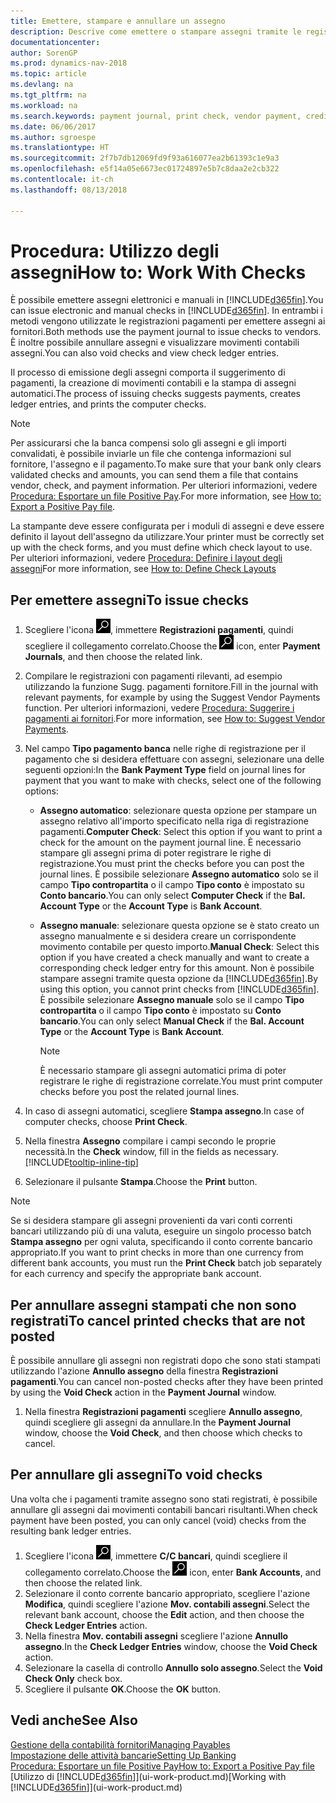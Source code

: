 ```yaml
---
title: Emettere, stampare e annullare un assegno
description: Descrive come emettere o stampare assegni tramite le registrazioni dei pagamenti e annullare movimenti contabili degli assegni in Dynamics NAV.
documentationcenter: 
author: SorenGP
ms.prod: dynamics-nav-2018
ms.topic: article
ms.devlang: na
ms.tgt_pltfrm: na
ms.workload: na
ms.search.keywords: payment journal, print check, vendor payment, creditor, debt, balance due, AP
ms.date: 06/06/2017
ms.author: sgroespe
ms.translationtype: HT
ms.sourcegitcommit: 2f7b7db12069fd9f93a616077ea2b61393c1e9a3
ms.openlocfilehash: e5f14a05e6673ec01724897e5b7c8daa2e2cb322
ms.contentlocale: it-ch
ms.lasthandoff: 08/13/2018

---
```

# <a name="how-to-work-with-checks"></a><span data-ttu-id="d7a59-103">Procedura: Utilizzo degli assegni</span><span class="sxs-lookup"><span data-stu-id="d7a59-103">How to: Work With Checks</span></span>
<span data-ttu-id="d7a59-104">È possibile emettere assegni elettronici e manuali in [!INCLUDE[d365fin](includes/d365fin_md.md)].</span><span class="sxs-lookup"><span data-stu-id="d7a59-104">You can issue electronic and manual checks in [!INCLUDE[d365fin](includes/d365fin_md.md)].</span></span> <span data-ttu-id="d7a59-105">In entrambi i metodi vengono utilizzate le registrazioni pagamenti per emettere assegni ai fornitori.</span><span class="sxs-lookup"><span data-stu-id="d7a59-105">Both methods use the payment journal to issue checks to vendors.</span></span> <span data-ttu-id="d7a59-106">È inoltre possibile annullare assegni e visualizzare movimenti contabili assegni.</span><span class="sxs-lookup"><span data-stu-id="d7a59-106">You can also void checks and view check ledger entries.</span></span>

<span data-ttu-id="d7a59-107">Il processo di emissione degli assegni comporta il suggerimento di pagamenti, la creazione di movimenti contabili e la stampa di assegni automatici.</span><span class="sxs-lookup"><span data-stu-id="d7a59-107">The process of issuing checks suggests payments, creates ledger entries, and prints the computer checks.</span></span>

> [!NOTE]  
>   <span data-ttu-id="d7a59-108">Per assicurarsi che la banca compensi solo gli assegni e gli importi convalidati, è possibile inviarle un file che contenga informazioni sul fornitore, l'assegno e il pagamento.</span><span class="sxs-lookup"><span data-stu-id="d7a59-108">To make sure that your bank only clears validated checks and amounts, you can send them a file that contains vendor, check, and payment information.</span></span> <span data-ttu-id="d7a59-109">Per ulteriori informazioni, vedere [Procedura: Esportare un file Positive Pay](finance-how-positive-pay.md).</span><span class="sxs-lookup"><span data-stu-id="d7a59-109">For more information, see [How to: Export a Positive Pay file](finance-how-positive-pay.md).</span></span>

<span data-ttu-id="d7a59-110">La stampante deve essere configurata per i moduli di assegni e deve essere definito il layout dell'assegno da utilizzare.</span><span class="sxs-lookup"><span data-stu-id="d7a59-110">Your printer must be correctly set up with the check forms, and you must define which check layout to use.</span></span> <span data-ttu-id="d7a59-111">Per ulteriori informazioni, vedere [Procedura: Definire i layout degli assegni](finance-how-define-check-layouts.md)</span><span class="sxs-lookup"><span data-stu-id="d7a59-111">For more information, see [How to: Define Check Layouts](finance-how-define-check-layouts.md)</span></span>

## <a name="to-issue-checks"></a><span data-ttu-id="d7a59-112">Per emettere assegni</span><span class="sxs-lookup"><span data-stu-id="d7a59-112">To issue checks</span></span>
1. <span data-ttu-id="d7a59-113">Scegliere l'icona ![Cerca pagina o report](media/ui-search/search_small.png "icona Cerca pagina o report"), immettere **Registrazioni pagamenti**, quindi scegliere il collegamento correlato.</span><span class="sxs-lookup"><span data-stu-id="d7a59-113">Choose the ![Search for Page or Report](media/ui-search/search_small.png "Search for Page or Report icon") icon, enter **Payment Journals**, and then choose the related link.</span></span>
2. <span data-ttu-id="d7a59-114">Compilare le registrazioni con pagamenti rilevanti, ad esempio utilizzando la funzione Sugg. pagamenti fornitore.</span><span class="sxs-lookup"><span data-stu-id="d7a59-114">Fill in the journal with relevant payments, for example by using the Suggest Vendor Payments function.</span></span> <span data-ttu-id="d7a59-115">Per ulteriori informazioni, vedere [Procedura: Suggerire i pagamenti ai fornitori](payables-how-suggest-vendor-payments.md).</span><span class="sxs-lookup"><span data-stu-id="d7a59-115">For more information, see [How to: Suggest Vendor Payments](payables-how-suggest-vendor-payments.md).</span></span>
3. <span data-ttu-id="d7a59-116">Nel campo **Tipo pagamento banca** nelle righe di registrazione per il pagamento che si desidera effettuare con assegni, selezionare una delle seguenti opzioni:</span><span class="sxs-lookup"><span data-stu-id="d7a59-116">In the **Bank Payment Type** field on journal lines for payment that you want to make with checks, select one of the following options:</span></span>

   * <span data-ttu-id="d7a59-117">**Assegno automatico**: selezionare questa opzione per stampare un assegno relativo all'importo specificato nella riga di registrazione pagamenti.</span><span class="sxs-lookup"><span data-stu-id="d7a59-117">**Computer Check**: Select this option if you want to print a check for the amount on the payment journal line.</span></span> <span data-ttu-id="d7a59-118">È necessario stampare gli assegni prima di poter registrare le righe di registrazione.</span><span class="sxs-lookup"><span data-stu-id="d7a59-118">You must print the checks before you can post the journal lines.</span></span> <span data-ttu-id="d7a59-119">È possibile selezionare **Assegno automatico** solo se il campo **Tipo contropartita** o il campo **Tipo conto** è impostato su **Conto bancario**.</span><span class="sxs-lookup"><span data-stu-id="d7a59-119">You can only select **Computer Check** if the **Bal. Account Type** or the **Account Type** is **Bank Account**.</span></span>
   * <span data-ttu-id="d7a59-120">**Assegno manuale**: selezionare questa opzione se è stato creato un assegno manualmente e si desidera creare un corrispondente movimento contabile per questo importo.</span><span class="sxs-lookup"><span data-stu-id="d7a59-120">**Manual Check**: Select this option if you have created a check manually and want to create a corresponding check ledger entry for this amount.</span></span> <span data-ttu-id="d7a59-121">Non è possibile stampare assegni tramite questa opzione da [!INCLUDE[d365fin](includes/d365fin_md.md)].</span><span class="sxs-lookup"><span data-stu-id="d7a59-121">By using this option, you cannot print checks from [!INCLUDE[d365fin](includes/d365fin_md.md)].</span></span> <span data-ttu-id="d7a59-122">È possibile selezionare **Assegno manuale** solo se il campo **Tipo contropartita** o il campo **Tipo conto** è impostato su **Conto bancario**.</span><span class="sxs-lookup"><span data-stu-id="d7a59-122">You can only select **Manual Check** if the **Bal. Account Type** or the **Account Type** is **Bank Account**.</span></span>

     > [!NOTE]  
     >   <span data-ttu-id="d7a59-123">È necessario stampare gli assegni automatici prima di poter registrare le righe di registrazione correlate.</span><span class="sxs-lookup"><span data-stu-id="d7a59-123">You must print computer checks before you post the related journal lines.</span></span>
4. <span data-ttu-id="d7a59-124">In caso di assegni automatici, scegliere **Stampa assegno**.</span><span class="sxs-lookup"><span data-stu-id="d7a59-124">In case of computer checks, choose **Print Check**.</span></span>
5. <span data-ttu-id="d7a59-125">Nella finestra **Assegno** compilare i campi secondo le proprie necessità.</span><span class="sxs-lookup"><span data-stu-id="d7a59-125">In the **Check** window, fill in the fields as necessary.</span></span> [!INCLUDE[tooltip-inline-tip](includes/tooltip-inline-tip_md.md)]
6. <span data-ttu-id="d7a59-126">Selezionare il pulsante **Stampa**.</span><span class="sxs-lookup"><span data-stu-id="d7a59-126">Choose the **Print** button.</span></span>

> [!NOTE]  
>   <span data-ttu-id="d7a59-127">Se si desidera stampare gli assegni provenienti da vari conti correnti bancari utilizzando più di una valuta, eseguire un singolo processo batch **Stampa assegno** per ogni valuta, specificando il conto corrente bancario appropriato.</span><span class="sxs-lookup"><span data-stu-id="d7a59-127">If you want to print checks in more than one currency from different bank accounts, you must run the **Print Check** batch job separately for each currency and specify the appropriate bank account.</span></span>

## <a name="to-cancel-printed-checks-that-are-not-posted"></a><span data-ttu-id="d7a59-128">Per annullare assegni stampati che non sono registrati</span><span class="sxs-lookup"><span data-stu-id="d7a59-128">To cancel printed checks that are not posted</span></span>
<span data-ttu-id="d7a59-129">È possibile annullare gli assegni non registrati dopo che sono stati stampati utilizzando l'azione **Annullo assegno** della finestra **Registrazioni pagamenti**.</span><span class="sxs-lookup"><span data-stu-id="d7a59-129">You can cancel non-posted checks after they have been printed by using the **Void Check** action in the **Payment Journal** window.</span></span>

1. <span data-ttu-id="d7a59-130">Nella finestra **Registrazioni pagamenti** scegliere **Annullo assegno**, quindi scegliere gli assegni da annullare.</span><span class="sxs-lookup"><span data-stu-id="d7a59-130">In the **Payment Journal** window, choose the **Void Check**, and then choose which checks to cancel.</span></span>

## <a name="to-void-checks"></a><span data-ttu-id="d7a59-131">Per annullare gli assegni</span><span class="sxs-lookup"><span data-stu-id="d7a59-131">To void checks</span></span>
<span data-ttu-id="d7a59-132">Una volta che i pagamenti tramite assegno sono stati registrati, è possibile annullare gli assegni dai movimenti contabili bancari risultanti.</span><span class="sxs-lookup"><span data-stu-id="d7a59-132">When check payment have been posted, you can only cancel (void) checks from the resulting bank ledger entries.</span></span>

1. <span data-ttu-id="d7a59-133">Scegliere l'icona ![Cerca pagina o report](media/ui-search/search_small.png "icona Cerca pagina o report"), immettere **C/C bancari**, quindi scegliere il collegamento correlato.</span><span class="sxs-lookup"><span data-stu-id="d7a59-133">Choose the ![Search for Page or Report](media/ui-search/search_small.png "Search for Page or Report icon") icon, enter **Bank Accounts**, and then choose the related link.</span></span>
2. <span data-ttu-id="d7a59-134">Selezionare il conto corrente bancario appropriato, scegliere l'azione **Modifica**, quindi scegliere l'azione **Mov. contabili assegni**.</span><span class="sxs-lookup"><span data-stu-id="d7a59-134">Select the relevant bank account, choose the **Edit** action, and then choose the **Check Ledger Entries** action.</span></span>
3. <span data-ttu-id="d7a59-135">Nella finestra **Mov. contabili assegni** scegliere l'azione **Annullo assegno**.</span><span class="sxs-lookup"><span data-stu-id="d7a59-135">In the **Check Ledger Entries** window, choose the **Void Check** action.</span></span>
4. <span data-ttu-id="d7a59-136">Selezionare la casella di controllo **Annullo solo assegno**.</span><span class="sxs-lookup"><span data-stu-id="d7a59-136">Select the **Void Check Only** check box.</span></span>
5. <span data-ttu-id="d7a59-137">Scegliere il pulsante **OK**.</span><span class="sxs-lookup"><span data-stu-id="d7a59-137">Choose the **OK** button.</span></span>

## <a name="see-also"></a><span data-ttu-id="d7a59-138">Vedi anche</span><span class="sxs-lookup"><span data-stu-id="d7a59-138">See Also</span></span>
[<span data-ttu-id="d7a59-139">Gestione della contabilità fornitori</span><span class="sxs-lookup"><span data-stu-id="d7a59-139">Managing Payables</span></span>](payables-manage-payables.md)  
[<span data-ttu-id="d7a59-140">Impostazione delle attività bancarie</span><span class="sxs-lookup"><span data-stu-id="d7a59-140">Setting Up Banking</span></span>](bank-setup-banking.md)  
[<span data-ttu-id="d7a59-141">Procedura: Esportare un file Positive Pay</span><span class="sxs-lookup"><span data-stu-id="d7a59-141">How to: Export a Positive Pay file</span></span>](finance-how-positive-pay.md)  
<span data-ttu-id="d7a59-142">[Utilizzo di [!INCLUDE[d365fin](includes/d365fin_md.md)]](ui-work-product.md)</span><span class="sxs-lookup"><span data-stu-id="d7a59-142">[Working with [!INCLUDE[d365fin](includes/d365fin_md.md)]](ui-work-product.md)</span></span>  

